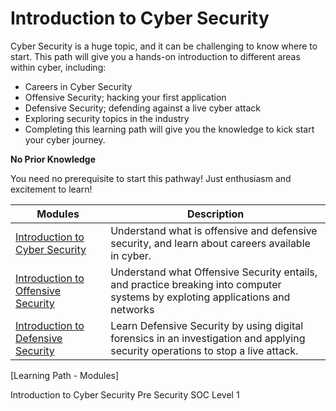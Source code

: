 # Introduction to Cyber Security

Cyber Security is a huge topic, and it can be challenging to know where to start. This path will give you a hands-on introduction to different areas within cyber, including:

- Careers in Cyber Security
- Offensive Security; hacking your first application
- Defensive Security; defending against a live cyber attack
- Exploring security topics in the industry
- Completing this learning path will give you the knowledge to kick start your cyber journey.

**No Prior Knowledge**

You need no prerequisite to start this pathway! Just enthusiasm and excitement to learn!

| Modules                                         | Description
|-----------------------------------------------|----------------------------|
|<a href="https://github.com/CyberSecureAI/THM-Introduction-to-Cyber-Security"> Introduction to Cyber Security </a>  |Understand what is offensive and defensive security, and learn about careers available in cyber.  |
| <a href="https://google.com">Introduction to Offensive Security</a> | Understand what Offensive Security entails, and practice breaking into computer systems by exploting applications and networks|
| <a href="https://google.com">Introduction to Defensive Security</a>        | Learn Defensive Security by using digital forensics in an investigation and applying security operations to stop a live attack.|

[Learning Path - Modules]

Introduction to Cyber Security
Pre Security
SOC Level 1
